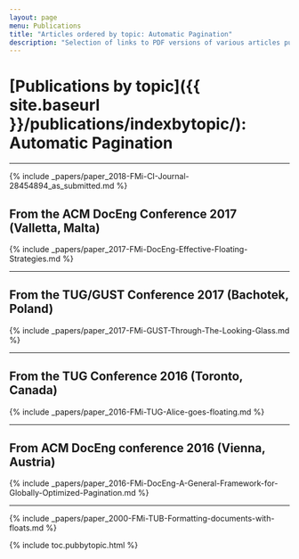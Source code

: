 ```yaml
---
layout: page
menu: Publications
title: "Articles ordered by topic: Automatic Pagination"
description: "Selection of links to PDF versions of various articles published by the LaTeX3 project and links to videos of their conference presentations ordered by major topics."
---
```


# [Publications by topic]({{ site.baseurl }}/publications/indexbytopic/): Automatic Pagination

***

{% include _papers/paper_2018-FMi-CI-Journal-28454894_as_submitted.md %}


## From the ACM DocEng Conference 2017 (Valletta, Malta)

{% include _papers/paper_2017-FMi-DocEng-Effective-Floating-Strategies.md %}

***


## From the  TUG/GUST Conference 2017 (Bachotek, Poland)

{% include _papers/paper_2017-FMi-GUST-Through-The-Looking-Glass.md %}

***




## From the TUG Conference 2016 (Toronto, Canada)

{% include _papers/paper_2016-FMi-TUG-Alice-goes-floating.md %}

***


## From ACM DocEng conference 2016 (Vienna, Austria)


{% include _papers/paper_2016-FMi-DocEng-A-General-Framework-for-Globally-Optimized-Pagination.md %}

***


{% include _papers/paper_2000-FMi-TUB-Formatting-documents-with-floats.md %}

<div class="row">{% include toc.pubbytopic.html %}</div>
<div id="div_vgwpixel"></div>

